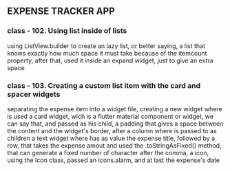 ##  EXPENSE TRACKER APP
 ### class - 102. Using list inside of lists

  using ListView.builder to create an lazy list, or better saying, a list that knows exactly how much space it must take because of the itemcount property, after that, used it inside an expand widget, just to give an extra space

 ### class - 103. Creating a custom list item with the card and spacer widgets

  separating the expense item into a widget file, creating a new widget where is used a card widget, wich is a flutter material component or widget, we can say that, and passed as his child, a padding that gives a space between the content and the widget's border, after a column where is passed to as children a text widget where has as value the expense title, followed by a row, that takes the expense amout and used the .toStringAsFixed() method, that can generate a fixed number of character after the comma, a icon, using the Icon class, passed an Icons.alarm, and at last the  expense's date
